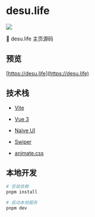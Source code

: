 # desu.life

![](https://github.com/desu-life/desu-life/workflows/Build%20and%20Release/badge.svg)

🎉 desu.life 主页源码

## 预览

[https://desu.life](https://desu.life)

## 技术栈

- [Vite](https://vitejs.dev/)

- [Vue 3](https://v3.vuejs.org/)

- [Naive UI](https://www.naiveui.com/zh-CN)

- [Swiper](https://swiperjs.com/)

- [animate.css](https://animate.style/)


## 本地开发

```bash
# 安装依赖
pnpm install

# 启动本地服务
pnpm dev
```